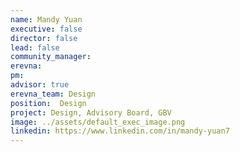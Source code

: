```yaml
---
name: Mandy Yuan
executive: false
director: false
lead: false
community_manager:   
erevna:  
pm:
advisor: true
erevna_team: Design
position:  Design
project: Design, Advisory Board, GBV
image: ../assets/default_exec_image.png
linkedin: https://www.linkedin.com/in/mandy-yuan7
---
```

